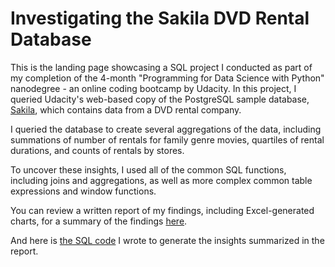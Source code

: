 # Investigating the Sakila DVD Rental Database

This is the landing page showcasing a SQL project I conducted as part of my completion of the 4-month "Programming for Data Science with Python" nanodegree - an online coding bootcamp by Udacity. In this project, I queried Udacity's web-based copy of the PostgreSQL sample database, [Sakila](https://dev.mysql.com/doc/sakila/en/), which contains data from a DVD rental company.

I queried the database to create several aggregations of the data, including summations of number of rentals for family genre movies, quartiles of rental durations, and counts of rentals by stores.

To uncover these insights, I used all of the common SQL functions, including joins and aggregations, as well as more complex common table expressions and window functions.

You can review a written report of my findings, including Excel-generated charts, for a summary of the findings [here](https://github.com/KristinaMFrazier/udacitysakila/blob/main/report.pdf).

And here is [the SQL code](https://github.com/KristinaMFrazier/udacitysakila/blob/main/queries.sql) I wrote to generate the insights summarized in the report.
